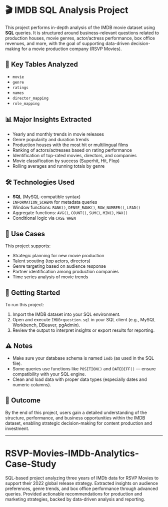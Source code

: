 # 🎬 IMDB SQL Analysis Project

This project performs in-depth analysis of the IMDB movie dataset using **SQL** queries. It is structured around business-relevant questions related to production houses, movie genres, actor/actress performance, box office revenues, and more, with the goal of supporting data-driven decision-making for a movie production company (RSVP Movies).

## 🧩 Key Tables Analyzed

- `movie`
- `genre`
- `ratings`
- `names`
- `director_mapping`
- `role_mapping`

## 📊 Major Insights Extracted

- Yearly and monthly trends in movie releases
- Genre popularity and duration trends
- Production houses with the most hit or multilingual films
- Ranking of actors/actresses based on rating performance
- Identification of top-rated movies, directors, and companies
- Movie classification by success (Superhit, Hit, Flop)
- Rolling averages and running totals by genre

## 🛠️ Technologies Used

- **SQL** (MySQL-compatible syntax)
- `INFORMATION_SCHEMA` for metadata queries
- Window functions: `RANK()`, `DENSE_RANK()`, `ROW_NUMBER()`, `LEAD()`
- Aggregate functions: `AVG()`, `COUNT()`, `SUM()`, `MIN()`, `MAX()`
- Conditional logic via `CASE WHEN`

## 📌 Use Cases

This project supports:

- Strategic planning for new movie production
- Talent scouting (top actors, directors)
- Genre targeting based on audience response
- Partner identification among production companies
- Time series analysis of movie trends

## 🚀 Getting Started

To run this project:

1. Import the IMDB dataset into your SQL environment.
2. Open and execute `IMDB+question.sql` in your SQL client (e.g., MySQL Workbench, DBeaver, pgAdmin).
3. Review the output to interpret insights or export results for reporting.

## ⚠️ Notes

- Make sure your database schema is named `imdb` (as used in the SQL file).
- Some queries use functions like `POSITION()` and `DATEDIFF()` — ensure compatibility with your SQL engine.
- Clean and load data with proper data types (especially dates and numeric columns).

## 🏁 Outcome

By the end of this project, users gain a detailed understanding of the structure, performance, and business opportunities within the IMDB dataset, enabling strategic decision-making for content production and investment.

---

# RSVP-Movies-IMDb-Analytics-Case-Study
SQL-based project analyzing three years of IMDb data for RSVP Movies to support their 2022 global release strategy. Extracted insights on audience preferences, genre trends, and box office performance through advanced queries. Provided actionable recommendations for production and marketing strategies, backed by data-driven analysis and reporting.
